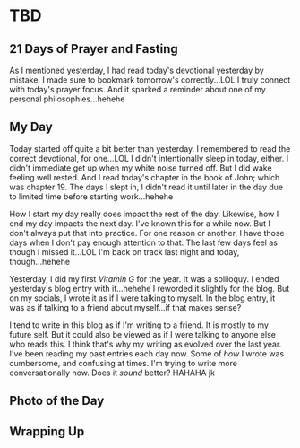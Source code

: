 # TBD

## 21 Days of Prayer and Fasting

As I mentioned yesterday, I had read today's devotional yesterday by mistake. I made sure to bookmark tomorrow's correctly...LOL I truly connect with today's prayer focus. And it sparked a reminder about one of my personal philosophies...hehehe

<!--@include: ../../../bible/prayer/journal/2025/01/23_21-days.md{3,}-->

## My Day

Today started off quite a bit better than yesterday. I remembered to read the correct devotional, for one...LOL I didn't intentionally sleep in today, either. I didn't immediate get up when my white noise turned off. But I did wake feeling well rested. And I read today's chapter in the book of John; which was chapter 19. The days I slept in, I didn't read it until later in the day due to limited time before starting work...hehehe

How I start my day really does impact the rest of the day. Likewise, how I end my day impacts the next day. I've known this for a while now. But I don't always put that into practice. For one reason or another, I have those days when I don't pay enough attention to that. The last few days feel as though I missed it...LOL I'm back on track last night and today, though...hehehe

Yesterday, I did my first *Vitamin G* for the year. It was a soliloquy. I ended yesterday's blog entry with it...hehehe I reworded it slightly for the blog. But on my socials, I wrote it as if I were talking to myself. In the blog entry, it was as if talking to a friend about myself...if that makes sense?

I tend to write in this blog as if I'm writing to a friend. It is mostly to my future self. But it could also be viewed as if I were talking to anyone else who reads this. I think that's why my writing as evolved over the last year. I've been reading my past entries each day now. Some of *how* I wrote was cumbersome, and confusing at times. I'm trying to write more conversationally now. Does it *sound* better? HAHAHA jk



## Photo of the Day

<!--@include: ../../../photos/photo-a-day/2025/01/23.md{3,}-->

## Wrapping Up

